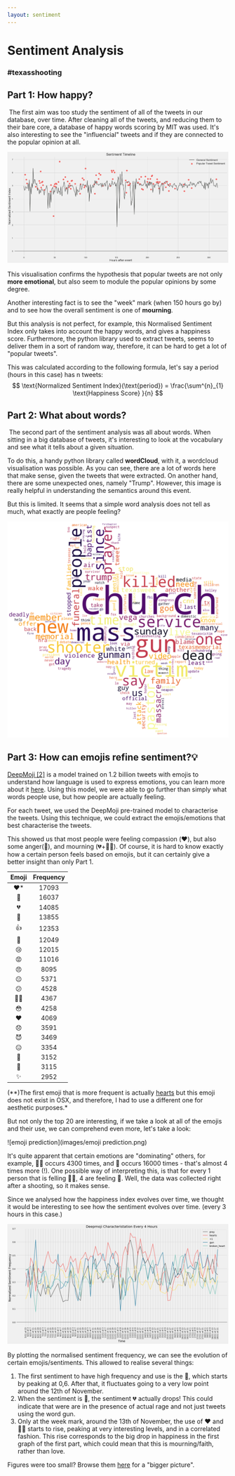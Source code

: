 ```yaml
---
layout: sentiment
---
```


# Sentiment Analysis
### #texasshooting

## Part 1: How happy?  

​	The first aim was too study the sentiment of all of the tweets in our database, over time. After cleaning all of the tweets, and reducing them to their bare core, a database of happy words scoring by MIT was used. It's also interesting to see the "influencial" tweets and if they are connected to the popular opinion at all.

![over_time](images/over_time.png)

This visualisation confirms the hypothesis that popular tweets are not only **more emotional**, but also seem to module the popular opinions by some degree.

Another interesting fact is to see the "week" mark (when 150 hours go by) and to see how the overall sentiment is one of **mourning**.

But this analysis is not perfect, for example, this Normalised Sentiment Index only takes into account the happy words, and gives a happiness score. Furthermore, the python library used to extract tweets, seems to deliver them in a sort of random way, therefore, it can be hard to get a lot of "popular tweets".

This was calculated according to the following formula, let's say a period (hours in this case) has n tweets:
$$
\text{Normalized Sentiment Index}(\text{period}) = \frac{\sum^{n}_{1} \text{Happiness Score} }{n}
$$

## Part 2: What about words?  

​	The second part of the sentiment analysis was all about words. When sitting in a big database of tweets, it's interesting to look at the vocabulary and see what it tells about a given situation.

To do this, a handy python library called **wordCloud**, with it, a wordcloud visualisation was possible. As you can see, there are a lot of words here that make sense, given the tweets that were extracted. On another hand, there are some unexpected ones, namely "Trump". However, this image is really helpful in understanding the semantics around this event.

But this is limited. It seems that a simple word analysis does not tell as much, what exactly are people feeling?

![emoji prediction](images/word_cloud.png)





## Part 3: How can emojis refine sentiment?💡

​[DeepMoji \[2\]](references) is a model trained on 1.2 billion tweets with emojis to understand how language is used to express emotions, you can learn more about it [here](https://github.com/bfelbo/DeepMoji). Using this model, we were able to go further than simply what words people use, but how people are actually feeling.

For each tweet, we used the DeepMoji pre-trained model to characterise the tweets. Using this technique, we could extract the emojis/emotions that best characterise the tweets.

This showed us that most people were feeling compassion (❤️), but also some anger(🔫), and mourning (💔+🙏🏻). Of course, it is hard to know exactly how a certain person feels based on emojis, but it can certainly give a better insight than only Part 1.



| Emoji | Frequency |
| :---: | :-------: |
|  ❤️*  |   17093   |
|  🔫   |   16037   |
|  💔   |   14085   |
|  🙏   |   13855   |
|  👍   |   12353   |
|  💟   |   12049   |
|  😢   |   12015   |
|  😡   |   11016   |
|  😠   |   8095    |
|  😐   |   5371    |
|  😕   |   4528    |
|  ✌🏻  |   4367    |
|  😳   |   4258    |
|  ❤️   |   4069    |
|  😞   |   3591    |
|  😈   |   3469    |
|  😑   |   3354    |
|  💪   |   3152    |
|  👊   |   3115    |
|   ✨   |   2952    |

 (**)The first emoji that is more frequent is actually [hearts](https://emojipedia-us.s3.amazonaws.com/thumbs/144/twitter/103/black-heart-suit_2665.png) but this emoji does not exist in OSX, and therefore, I had to use a different one for aesthetic purposes.*

But not only the top 20 are interesting, if we take a look at all of the emojis and their use, we can comprehend even more, let's take a look:

![emoji prediction](images/emoji prediction.png)

It's quite apparent that certain emotions are "dominating" others, for example, ✌🏻 occurs 4300 times, and 🔫  occurs 16000 times - that's almost 4 times more (!). One possible way of interpreting this, is that for every 1 person that is felling ✌🏻, 4 are feeling 🔫.  Well, the data was collected right after a shooting, so it makes sense.

Since we analysed how the happiness index evolves over time, we thought it would be interesting to see how the sentiment evolves over time. (every 3 hours in this case.)

![over_time](images/emoji_over_time.png)

By plotting the normalised sentiment frequency, we can see the evolution of certain emojis/sentiments. This allowed to realise several things:

1. The first sentiment to have high frequency and use is the 🔫, which starts by peaking at 0,6. After that, it fluctuates going to a very low point around the 12th of November.
2. When the sentiment is 🔫, the sentiment 💔 actually drops! This could indicate that were are in the presence of actual rage and not just tweets using the word gun.
3. Only at the week mark, around the 13th of November, the use of ❤️ and 🙏🏻 starts to rise, peaking at very interesting levels, and in a correlated fashion. This rise corresponds to the big drop in happiness in the first graph of the first part, which could mean that this is mourning/faith, rather than love.



Figures were too small? Browse them [here](https://imgur.com/a/FWdZy) for a "bigger picture".
